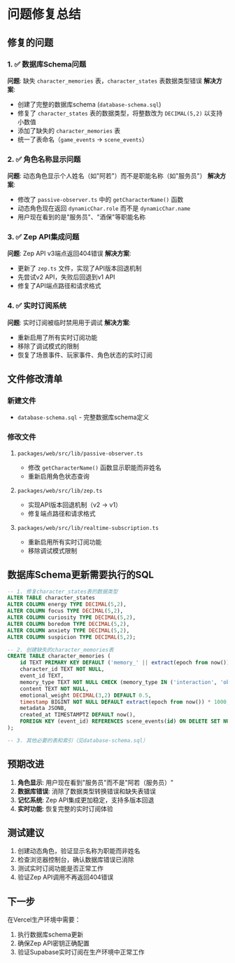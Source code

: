 # 问题修复总结

## 修复的问题

### 1. ✅ 数据库Schema问题
**问题**: 缺失 `character_memories` 表，`character_states` 表数据类型错误
**解决方案**: 
- 创建了完整的数据库schema (`database-schema.sql`)
- 修复了 `character_states` 表的数据类型，将整数改为 `DECIMAL(5,2)` 以支持小数值
- 添加了缺失的 `character_memories` 表
- 统一了表命名（`game_events` → `scene_events`）

### 2. ✅ 角色名称显示问题  
**问题**: 动态角色显示个人姓名（如"阿若"）而不是职能名称（如"服务员"）
**解决方案**: 
- 修改了 `passive-observer.ts` 中的 `getCharacterName()` 函数
- 动态角色现在返回 `dynamicChar.role` 而不是 `dynamicChar.name`
- 用户现在看到的是"服务员"、"酒保"等职能名称

### 3. ✅ Zep API集成问题
**问题**: Zep API v3端点返回404错误
**解决方案**:
- 更新了 `zep.ts` 文件，实现了API版本回退机制
- 先尝试v2 API，失败后回退到v1 API
- 修复了API端点路径和请求格式

### 4. ✅ 实时订阅系统
**问题**: 实时订阅被临时禁用用于调试
**解决方案**:
- 重新启用了所有实时订阅功能
- 移除了调试模式的限制
- 恢复了场景事件、玩家事件、角色状态的实时订阅

## 文件修改清单

### 新建文件
- `database-schema.sql` - 完整数据库schema定义

### 修改文件
1. `packages/web/src/lib/passive-observer.ts`
   - 修改 `getCharacterName()` 函数显示职能而非姓名
   - 重新启用角色状态查询

2. `packages/web/src/lib/zep.ts`
   - 实现API版本回退机制（v2 → v1）
   - 修复端点路径和请求格式

3. `packages/web/src/lib/realtime-subscription.ts`
   - 重新启用所有实时订阅功能
   - 移除调试模式限制

## 数据库Schema更新需要执行的SQL

```sql
-- 1. 修复character_states表的数据类型
ALTER TABLE character_states 
ALTER COLUMN energy TYPE DECIMAL(5,2),
ALTER COLUMN focus TYPE DECIMAL(5,2),
ALTER COLUMN curiosity TYPE DECIMAL(5,2),
ALTER COLUMN boredom TYPE DECIMAL(5,2),
ALTER COLUMN anxiety TYPE DECIMAL(5,2),
ALTER COLUMN suspicion TYPE DECIMAL(5,2);

-- 2. 创建缺失的character_memories表
CREATE TABLE character_memories (
    id TEXT PRIMARY KEY DEFAULT ('memory_' || extract(epoch from now()) || '_' || substr(md5(random()::text), 1, 9)),
    character_id TEXT NOT NULL,
    event_id TEXT,
    memory_type TEXT NOT NULL CHECK (memory_type IN ('interaction', 'observation', 'internal', 'belief_update')),
    content TEXT NOT NULL,
    emotional_weight DECIMAL(3,2) DEFAULT 0.5,
    timestamp BIGINT NOT NULL DEFAULT extract(epoch from now()) * 1000,
    metadata JSONB,
    created_at TIMESTAMPTZ DEFAULT now(),
    FOREIGN KEY (event_id) REFERENCES scene_events(id) ON DELETE SET NULL
);

-- 3. 其他必要的表和索引（见database-schema.sql）
```

## 预期改进

1. **角色显示**: 用户现在看到"服务员"而不是"阿若（服务员）"
2. **数据库错误**: 消除了数据类型转换错误和缺失表错误
3. **记忆系统**: Zep API集成更加稳定，支持多版本回退
4. **实时功能**: 恢复完整的实时订阅体验

## 测试建议

1. 创建动态角色，验证显示名称为职能而非姓名
2. 检查浏览器控制台，确认数据库错误已消除
3. 测试实时订阅功能是否正常工作
4. 验证Zep API调用不再返回404错误

## 下一步

在Vercel生产环境中需要：
1. 执行数据库schema更新
2. 确保Zep API密钥正确配置
3. 验证Supabase实时订阅在生产环境中正常工作